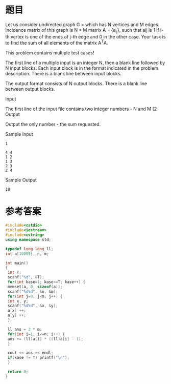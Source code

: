 # 题目
Let us consider undirected graph G = <v e=""> which has N vertices and M edges. Incidence matrix of this graph is N * M matrix A = {a<sub>ij</sub>}, such that aij is 1 if i-th vertex is one of the ends of j-th edge and 0 in the other case. Your task is to find the sum of all elements of the matrix A<sup>T</sup>A.</v>


This problem contains multiple test cases!

The first line of a multiple input is an integer N, then a blank line followed by N input blocks. Each input block is in the format indicated in the problem description. There is a blank line between input blocks.

The output format consists of N output blocks. There is a blank line between output blocks.


Input

The first line of the input file contains two integer numbers - N and M (2
Output

Output the only number - the sum requested.


Sample Input
```
1

4 4
1 2
1 3
2 3
2 4
```
Sample Output
```
18
```
# 参考答案
```c++
#include<cstdio>
#include<iostream>
#include<cstring>
using namespace std;

typedef long long ll;
int a[10005], n, m;

int main()
{
 int T;
 scanf("%d", &T);
 for(int kase=1; kase<=T; kase++) {
 memset(a, 0, sizeof(a));
 scanf("%d%d", &n, &m);
 for(int j=0; j<m; j++) {
 int x, y;
 scanf("%d%d", &x, &y);
 a[x] ++;
 a[y] ++;
 }

 ll ans = 2 * m;
 for(int i=1; i<=n; i++) {
 ans += (ll)a[i] * ((ll)a[i] - 1);
 }

 cout << ans << endl;
 if(kase != T) printf("\n");
 }

 return 0;
}



